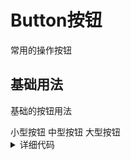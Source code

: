 # Button按钮
常用的操作按钮
## 基础用法
基础的按钮用法
<br/>
<div class='btn_group'>
      <YkButton type="primary" size="s">小型按钮</YkButton>
      <YkButton type="primary" size="l">中型按钮</YkButton>
      <YkButton type="primary" size="xl">大型按钮</YkButton>
</div>
<details>
<summary>详细代码</summary>

```vue
<template>

</template>
```
</details>



